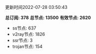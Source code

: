 更新时间2022-07-28 03:50:43

**总订阅: 378**
**总节点: 13500**
**有效节点: 2620**
- ss节点: 637
- v2ray节点: 1826
- ssr节点: 3
- trojan节点: 154
